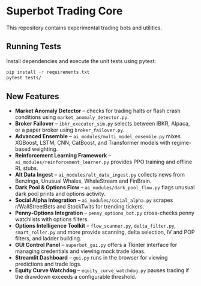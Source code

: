 # Superbot Trading Core

This repository contains experimental trading bots and utilities.

## Running Tests

Install dependencies and execute the unit tests using pytest:

```bash
pip install -r requirements.txt
pytest tests/
```

## New Features

- **Market Anomaly Detector** – checks for trading halts or flash crash conditions using `market_anomaly_detector.py`.
- **Broker Failover** – `ibkr_executor_sim.py` selects between IBKR, Alpaca, or a paper broker using `broker_failover.py`.
- **Advanced Ensemble** – `ai_modules/multi_model_ensemble.py` mixes XGBoost, LSTM, CNN, CatBoost, and Transformer models with regime-based weighting.
- **Reinforcement Learning Framework** – `ai_modules/reinforcement_learner.py` provides PPO training and offline RL stubs.
- **Alt Data Ingest** – `ai_modules/alt_data_ingest.py` collects news from Benzinga, Unusual Whales, WhaleStream and FinBrain.
- **Dark Pool & Options Flow** – `ai_modules/dark_pool_flow.py` flags unusual dark pool prints and options activity.
- **Social Alpha Integration** – `ai_modules/social_alpha.py` scrapes r/WallStreetBets and StockTwits for trending tickers.
- **Penny-Options Integration** – `penny_options_bot.py` cross-checks penny watchlists with options filters.
- **Options Intelligence Toolkit** – `flow_scanner.py`, `delta_filter.py`, `smart_roller.py` and more provide scanning, delta selection, IV and POP filters, and ladder building.
- **GUI Control Panel** – `superbot_gui.py` offers a Tkinter interface for managing credentials and viewing mock trade ideas.
- **Streamlit Dashboard** – `gui.py` runs in the browser for viewing predictions and trade logs.
- **Equity Curve Watchdog** – `equity_curve_watchdog.py` pauses trading if the drawdown exceeds a configurable threshold.
